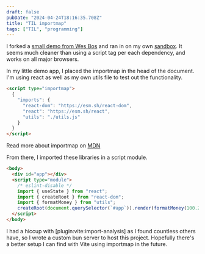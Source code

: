 ```yaml
---
draft: false
pubDate: "2024-04-24T18:16:35.708Z"
title: "TIL importmap"
tags: ["TIL", "programming"]
---
```


I forked a [small demo from Wes Bos](https://github.com/wesbos/hot-tips/tree/main/import-maps) and ran in on my own [sandbox](https://github.com/jermspeaks/magic-sand/blob/main/import-maps/index.html). It seems much cleaner than using a script tag per each dependency, and works on all major browsers.

In my little demo app, I placed the importmap in the head of the document. I'm using react as well as my own utils file to test out the functionality.

```html
<script type="importmap">
  {
    "imports": {
      "react-dom": "https://esm.sh/react-dom",
      "react": "https://esm.sh/react",
      "utils": "./utils.js"
    }
  }
</script>
```

Read more about importmap on [MDN](https://developer.mozilla.org/en-US/docs/Web/HTML/Element/script/type/importmap)

From there, I imported these libraries in a script module.

```html
<body>
  <div id="app"></div>
  <script type="module">
    /* eslint-disable */
    import { useState } from "react";
    import { createRoot } from "react-dom";
    import { formatMoney } from "utils";
    createRoot(document.querySelector(`#app`)).render(formatMoney(100.2365));
  </script>
</body>
```

I had a hiccup with \[plugin:vite:import-analysis\] as I found countless others have, so I wrote a custom bun server to host this project. Hopefully there's a better setup I can find with Vite using importmap in the future.
